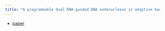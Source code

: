 ```yaml
---
title: "A programmable dual RNA-guided DNA endonuclease in adaptive bacterial immunity"
---
```

- [paper](https://pubmed.ncbi.nlm.nih.gov/22745249/)
